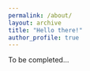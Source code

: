 ```yaml
---
permalink: /about/
layout: archive
title: "Hello there!"
author_profile: true
---
```


To be completed...
